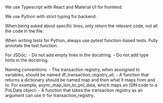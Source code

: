 We use Typescript with React and Material UI for frontend.

We use Python with strict typing for backend.

When being asked about specific lines, only return the relevant code, not all the code in the file.

When writing tests for Python, always use pytest function-based tests. Fully annotate the test function.

For JSDoc:
    - Do not add empty lines in the docstring.
    - Do not add type hints in the docstring.

Naming conventions:
    - The transaction registry, when asssigned to variables, should be named df_transaction_registry_all.
    - A function that returns a dictionary should be named map and then what it maps from and to.
        For example, async_map_isin_to_pnl_data, which maps an ISIN code to a PnLData object.
    - A function that takes the transaction registry as an argument can use tr for transaction_registry.
